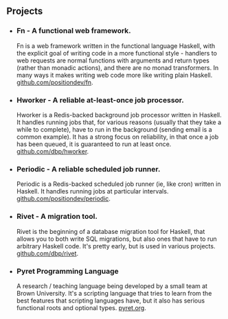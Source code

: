 ## Projects

* ### Fn - A functional web framework.
  Fn is a web framework written in the functional language Haskell,
  with the explicit goal of writing code in a more functional style -
  handlers to web requests are normal functions with arguments and
  return types (rather than monadic actions), and there are no monad
  transformers. In many ways it makes writing web code more like
  writing plain Haskell. [github.com/positiondev/fn](https:/github.com/positiondev/fn).

* ### Hworker - A reliable at-least-once job processor.
  Hworker is a Redis-backed background job processor written in
  Haskell. It handles running jobs that, for various reasons (usually
  that they take a while to complete), have to run in the background
  (sending email is a common example). It has a strong focus on
  reliability, in that once a job has been queued, it is guaranteed to
  run at least once. [github.com/dbp/hworker](https://github.com/dbp/hworker).

* ### Periodic - A reliable scheduled job runner.
  Periodic is a Redis-backed scheduled job runner (ie, like cron) written in
  Haskell. It handles running jobs at particular intervals.
  [github.com/positiondev/periodic](https://github.com/positiondev/periodic).

* ### Rivet - A migration tool.
  Rivet is the beginning of a database migration tool for Haskell,
  that allows you to both write SQL migrations, but also ones that
  have to run arbitrary Haskell code. It's pretty early, but is used
  in various projects.
  [github.com/dbp/rivet](https://github.com/dbp/rivet).

* ### Pyret Programming Language
  A research / teaching language being developed by a small team at
  Brown University. It's a scripting language that tries to learn from
  the best features that scripting languages have, but it also has
  serious functional roots and optional
  types. [pyret.org](http://www.pyret.org).
